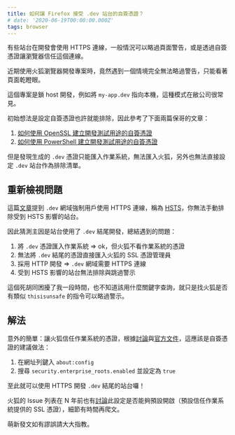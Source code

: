 ```yaml
---
title: 如何讓 Firefox 接受 .dev 站台的自簽憑證？
# date: '2020-06-19T00:00:00.000Z'
tags: browser
---
```


有些站台在開發會使用 HTTPS 連線，一般情況可以略過頁面警告，或是透過自簽憑證讓瀏覽器信任這個連線。

近期使用火狐瀏覽器開發專案時，竟然遇到一個情境完全無法略過警告，只能看著頁面乾瞪眼。

這個專案是鎖 host 開發，例如將 `my-app.dev` 指向本機，這種模式在敝公司很常見。

初始想法是設定自簽憑證也許就能排除，因此參考了下面兩篇保哥的文章：

1. [如何使用 OpenSSL 建立開發測試用途的自簽憑證](https://blog.miniasp.com/post/2019/02/25/Creating-Self-signed-Certificate-using-OpenSSL)
2. [如何使用 PowerShell 建立開發測試用途的自簽憑證](https://blog.miniasp.com/post/2018/04/24/Using-PowerShell-to-build-Self-Signed-Certificate)

但是發現生成的 `.dev` 憑證只能匯入作業系統，無法匯入火狐，另外也無法直接設定 `.dev` 站台作為排除清單。

## 重新檢視問題

這篇[文章](https://ma.ttias.be/chrome-force-dev-domains-https-via-preloaded-hsts/)提到 `.dev` 網域強制用戶使用 HTTPS 連線，稱為 [HSTS](https://zh.wikipedia.org/wiki/HTTP%E4%B8%A5%E6%A0%BC%E4%BC%A0%E8%BE%93%E5%AE%89%E5%85%A8)，你無法手動排除受到 HSTS 影響的站台。

因此猜測主因是站台使用了 `.dev` 結尾開發，總結遇到的問題：

1. 將 `.dev` 憑證匯入作業系統 => ok，但火狐不看作業系統的憑證
2. 無法將 `.dev` 結尾的憑證直接匯入火狐的 SSL 憑證管理員
3. 採用 HTTP 開發 => `.dev` 網域需要 HTTPS 連線
4. 受到 HSTS 影響的站台無法排除與跳過警示

這個死胡同困擾了我一段時間，也不知道該用什麼關鍵字查詢，就只是找火狐是否有類似 `thisisunsafe` 的指令可以略過警示。

## 解法

意外的簡單：讓火狐信任作業系統的憑證，根據[討論](https://superuser.com/questions/1303396/how-to-fix-firefox-59-no-longer-accepting-my-self-signed-ssl-certificate-on-dev)與[官方文件](https://support.mozilla.org/en-US/kb/setting-certificate-authorities-firefox)，這應該是自簽憑證的建議做法：

1. 在網址列鍵入 `about:config`
2. 搜尋 `security.enterprise_roots.enabled` 並設定為 `true`

至此就可以使用 HTTPS 開發 `.dev` 結尾的站台囉！

火狐的 Issue 列表在 N 年前也有[討論](https://bugzilla.mozilla.org/show_bug.cgi?id=1314010)此設定是否能夠預設開啟（預設信任作業系統提供的 SSL 憑證），細節有時間再爬文。

萌新發文如有謬誤請大大指教。
